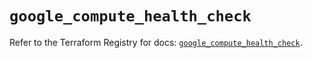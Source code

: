 # `google_compute_health_check`

Refer to the Terraform Registry for docs: [`google_compute_health_check`](https://registry.terraform.io/providers/hashicorp/google/6.38.0/docs/resources/compute_health_check).
